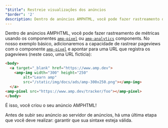 ```yaml
---
"$title": Restreie visualizações dos anúncios
"$order": '2'
description: Dentro de anúncios AMPHTML, você pode fazer rastreamento de métricas usando os componentes amp-pixel ou amp-analytics components. No nosso exemplo básico, adicionaremos a capacidade de rastrear pageviews  ...
---
```


Dentro de anúncios AMPHTML, você pode fazer rastreamento de métricas usando os componentes [`amp-pixel`](../../../../documentation/components/reference/amp-pixel.md) ou [`amp-analytics`](../../../../documentation/components/reference/amp-analytics.md) components. No nosso exemplo básico, adicionaremos a capacidade de rastrear pageviews com o componente [`amp-pixel`](../../../../documentation/components/reference/amp-pixel.md) e apontar para uma URL que registra os pageviews (neste caso, uma URL fictícia):

```html
<body>
  <a target="_blank" href="https://www.amp.dev">
    <amp-img width="300" height="250"
        alt="Learn amp"
        src="/static/img/docs/ads/amp-300x250.png"></amp-img>
  </a>
<amp-pixel src="https://www.amp.dev/tracker/foo"></amp-pixel>
</body>
```

É isso, você criou o seu anúncio AMPHTML!

Antes de subir seu anúncio ao servidor de anúncios, há uma última etapa que você deve realizar: garantir que sua sintaxe esteja válida.
